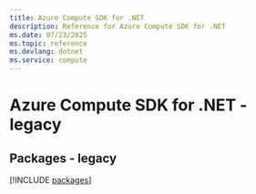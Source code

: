 ```yaml
---
title: Azure Compute SDK for .NET
description: Reference for Azure Compute SDK for .NET
ms.date: 07/23/2025
ms.topic: reference
ms.devlang: dotnet
ms.service: compute
---
```

# Azure Compute SDK for .NET - legacy
## Packages - legacy
[!INCLUDE [packages](compute-index.md)]